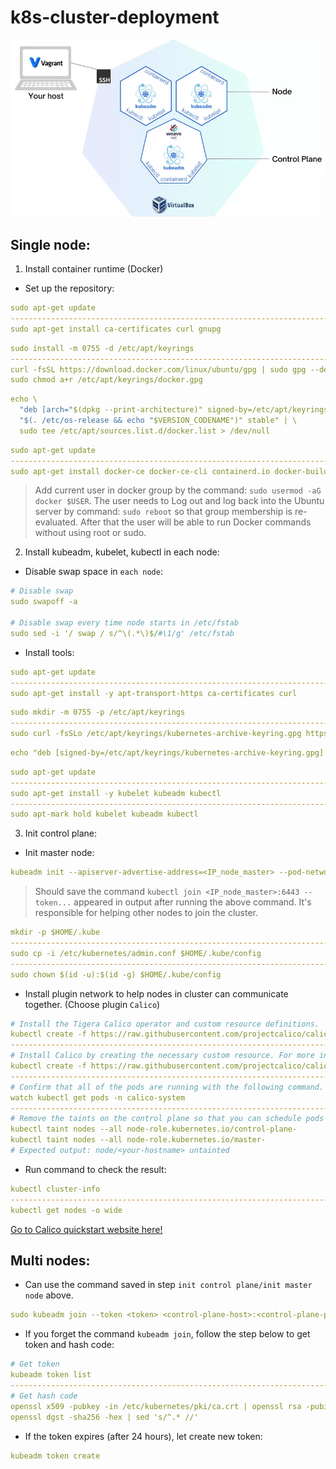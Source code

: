 # k8s-cluster-deployment

![alt](overview.png)
## Single node:
1. Install container runtime (Docker)

- Set up the repository:
```yml
sudo apt-get update
-------------------------------------------------------------------------------------------------------
sudo apt-get install ca-certificates curl gnupg
```
```yml
sudo install -m 0755 -d /etc/apt/keyrings
-------------------------------------------------------------------------------------------------------
curl -fsSL https://download.docker.com/linux/ubuntu/gpg | sudo gpg --dearmor -o /etc/apt/keyrings/docker.gpg
sudo chmod a+r /etc/apt/keyrings/docker.gpg
```

```yml
echo \
  "deb [arch="$(dpkg --print-architecture)" signed-by=/etc/apt/keyrings/docker.gpg] https://download.docker.com/linux/ubuntu \
  "$(. /etc/os-release && echo "$VERSION_CODENAME")" stable" | \
  sudo tee /etc/apt/sources.list.d/docker.list > /dev/null
```

```yml
sudo apt-get update
-------------------------------------------------------------------------------------------------------
sudo apt-get install docker-ce docker-ce-cli containerd.io docker-buildx-plugin docker-compose-plugin
```

> Add current user in docker group by the command: `sudo usermod -aG docker $USER`. The user needs to Log out and log back into the Ubuntu server by command: `sudo reboot` so that group membership is re-evaluated. After that the user will be able to run Docker commands without using root or sudo.
2. Install kubeadm, kubelet, kubectl in each node:
- Disable swap space in `each node`:
```yml
# Disable swap
sudo swapoff -a

# Disable swap every time node starts in /etc/fstab
sudo sed -i '/ swap / s/^\(.*\)$/#\1/g' /etc/fstab

```
- Install tools:
```yml
sudo apt-get update
-------------------------------------------------------------------------------------------------------
sudo apt-get install -y apt-transport-https ca-certificates curl
```
```yml
sudo mkdir -m 0755 -p /etc/apt/keyrings
-------------------------------------------------------------------------------------------------------
sudo curl -fsSLo /etc/apt/keyrings/kubernetes-archive-keyring.gpg https://packages.cloud.google.com/apt/doc/apt-key.gpg

```

```yml
echo "deb [signed-by=/etc/apt/keyrings/kubernetes-archive-keyring.gpg] https://apt.kubernetes.io/ kubernetes-xenial main" | sudo tee /etc/apt/sources.list.d/kubernetes.list
```

```yml
sudo apt-get update
-------------------------------------------------------------------------------------------------------
sudo apt-get install -y kubelet kubeadm kubectl
-------------------------------------------------------------------------------------------------------
sudo apt-mark hold kubelet kubeadm kubectl
```
3. Init control plane:
- Init master node:
```yml
kubeadm init --apiserver-advertise-address=<IP_node_master> --pod-network-cidr=192.168.0.0/16
```
> Should save the command `kubectl join <IP_node_master>:6443 --token...` appeared in output after running the above command. It's responsible for helping other nodes to join the cluster.
```yml
mkdir -p $HOME/.kube
-------------------------------------------------------------------------------------------------------
sudo cp -i /etc/kubernetes/admin.conf $HOME/.kube/config
-------------------------------------------------------------------------------------------------------
sudo chown $(id -u):$(id -g) $HOME/.kube/config
```
- Install plugin network to help nodes in cluster can communicate together. (Choose plugin `Calico`)
```yml
# Install the Tigera Calico operator and custom resource definitions.
kubectl create -f https://raw.githubusercontent.com/projectcalico/calico/v3.26.0/manifests/tigera-operator.yaml
-------------------------------------------------------------------------------------------------------
# Install Calico by creating the necessary custom resource. For more information on configuration options available in this manifest.
kubectl create -f https://raw.githubusercontent.com/projectcalico/calico/v3.26.0/manifests/custom-resources.yaml
-------------------------------------------------------------------------------------------------------
# Confirm that all of the pods are running with the following command.
watch kubectl get pods -n calico-system
-------------------------------------------------------------------------------------------------------
# Remove the taints on the control plane so that you can schedule pods on it.
kubectl taint nodes --all node-role.kubernetes.io/control-plane-
kubectl taint nodes --all node-role.kubernetes.io/master-
# Expected output: node/<your-hostname> untainted
```
- Run command to check the result:
```yml
kubectl cluster-info
-------------------------------------------------------------------------------------------------------
kubectl get nodes -o wide
```
[Go to Calico quickstart website here!](https://docs.tigera.io/calico/latest/getting-started/kubernetes/quickstart)

## Multi nodes:
- Can use the command saved in step `init control plane/init master node` above.

```yml
sudo kubeadm join --token <token> <control-plane-host>:<control-plane-port> --discovery-token-ca-cert-hash sha256:<hash>
```

- If you forget the command `kubeadm join`, follow the step below to get token and hash code:
```yml
# Get token
kubeadm token list
-------------------------------------------------------------------------------------------------------
# Get hash code
openssl x509 -pubkey -in /etc/kubernetes/pki/ca.crt | openssl rsa -pubin -outform der 2>/dev/null | \
openssl dgst -sha256 -hex | sed 's/^.* //'
```

- If the token expires (after 24 hours), let create new token:
```yml
kubeadm token create
```

